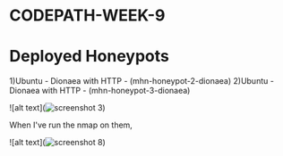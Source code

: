 # CODEPATH-WEEK-9

# Deployed Honeypots

1)Ubuntu - Dionaea with HTTP - (mhn-honeypot-2-dionaea)
2)Ubuntu - Dionaea with HTTP - (mhn-honeypot-3-dionaea)

![alt text](![screenshot 3](https://user-images.githubusercontent.com/17356647/47682563-d0d70880-db9a-11e8-95f5-da274f7e914a.png))

When I've run the nmap on them, 

![alt text](![screenshot 8](https://user-images.githubusercontent.com/17356647/47682619-fa902f80-db9a-11e8-95c2-f43e3eb958b7.png))



